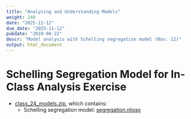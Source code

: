 ```yaml
---
title: "Analyzing and Understanding Models"
weight: 240
date: "2025-11-12"
due_date: "2025-11-12"
pubdate: "2019-08-22"
descr: "Model analysis with Schelling segregation model (Nov. 12)"
output: html_document
---
```

# Schelling Segregation Model for In-Class Analysis Exercise

* [class_24_models.zip](/models/class_24/class_24_models.zip), which contains:
  * Schelling segregation model: [segregation.nlogo](/models/class_24/segregation.nlogo)
